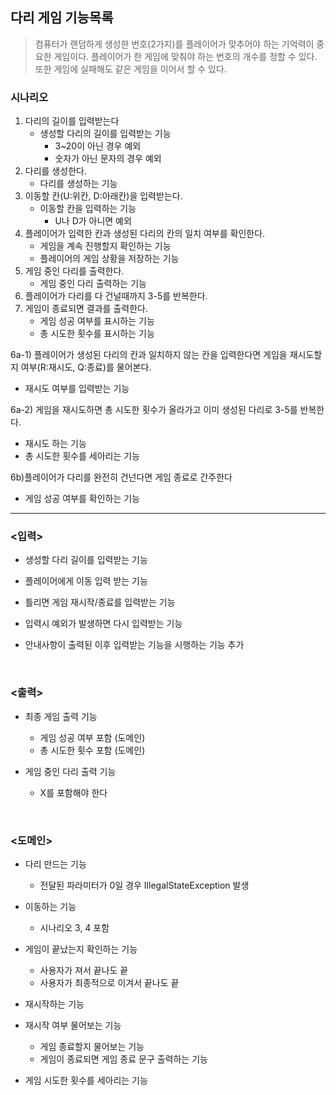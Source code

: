 ## 다리 게임 기능목록
>컴퓨터가 랜덤하게 생성한 번호(2가지)를 플레이어가 맞추어야 하는 기억력이 중요한 게임이다. 플레이어가 한 게임에 맞춰야 하는 번호의 개수를 정할 수 있다. 또한 게임에 실패해도 같은 게임을 이어서 할 수 있다.


### 시나리오
1. 다리의 길이를 입력받는다
   * 생성할 다리의 길이를 입력받는 기능
     * 3~20이 아닌 경우 예외
     * 숫자가 아닌 문자의 경우 예외
2. 다리를 생성한다. 
   * 다리를 생성하는 기능
3. 이동할 칸(U:위칸, D:아래칸)을 입력받는다.
   * 이동할 칸을 입력하는 기능
     * U나 D가 아니면 예외
4. 플레이어가 입력한 칸과 생성된 다리의 칸의 일치 여부를 확인한다.
   * 게임을 계속 진행할지 확인하는 기능
   * 플레이어의 게임 상황을 저장하는 기능
5. 게임 중인 다리를 출력한다.
   * 게임 중인 다리 출력하는 기능
6. 플레이어가 다리를 다 건널때까지 3-5를 반복한다.
7. 게임이 종료되면 결과를 출력한다.
   * 게임 성공 여부를 표시하는 기능
   * 총 시도한 횟수를 표시하는 기능

6a-1) 플레이어가 생성된 다리의 칸과 일치하지 않는 칸을 입력한다면 게임을 재시도할지 여부(R:재시도, Q:종료)를 물어본다. 
* 재시도 여부를 입력받는 기능

6a-2) 게임을 재시도하면 총 시도한 횟수가 올라가고 이미 생성된 다리로 3-5를 반복한다.
* 재시도 하는 기능
* 총 시도한 횟수를 세아리는 기능

6b)플레이어가 다리를 완전히 건넌다면 게임 종료로 간주한다
* 게임 성공 여부를 확인하는 기능


---

### <입력>
* 생성할 다리 길이를 입력받는 기능

  
* 플레이어에게 이동 입력 받는 기능


* 틀리면 게임 재시작/종료를 입력받는 기능


* 입력시 예외가 발생하면 다시 입력받는 기능


* 안내사항이 출력된 이후 입력받는 기능을 시행하는 기능 추가
  
<br>

### <출력>

* 최종 게임 출력 기능
    * 게임 성공 여부 포함 (도메인)
    * 총 시도한 횟수 포함 (도메인)


* 게임 중인 다리 출력 기능
  * X를 포함해야 한다

<br>

### <도메인>
* 다리 만드는 기능
  * 전달된 파라미터가 0일 경우 IllegalStateException 발생


* 이동하는 기능
  * 시나리오 3, 4 포함


* 게임이 끝났는지 확인하는 기능
  * 사용자가 져서 끝나도 끝
  * 사용자가 최종적으로 이겨서 끝나도 끝


* 재시작하는 기능


* 재시작 여부 물어보는 기능
  * 게임 종료할지 물어보는 기능
  * 게임이 종료되면 게임 종료 문구 출력하는 기능 


* 게임 시도한 횟수를 세아리는 기능






